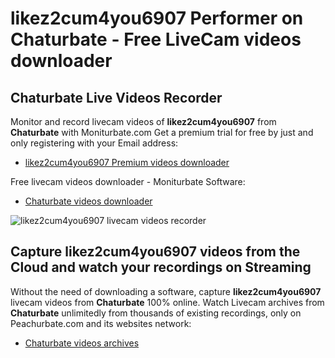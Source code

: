 # likez2cum4you6907 Performer on Chaturbate - Free LiveCam videos downloader

## Chaturbate Live Videos Recorder

Monitor and record livecam videos of **likez2cum4you6907** from **Chaturbate** with Moniturbate.com
Get a premium trial for free by just and only registering with your Email address:
* [likez2cum4you6907 Premium videos downloader](https://moniturbate.com/request-demo-licence-key.html)

Free livecam videos downloader - Moniturbate Software:
* [Chaturbate videos downloader](https://moniturbate.com/moniturbate-download-software.html)

![likez2cum4you6907 livecam videos recorder](https://peachurnet.com/templates/moniturbate-software.png)


## Capture likez2cum4you6907 videos from the Cloud and watch your recordings on Streaming

Without the need of downloading a software, capture **likez2cum4you6907** livecam videos from **Chaturbate** 100% online.
Watch Livecam archives from **Chaturbate** unlimitedly from thousands of existing recordings, only on Peachurbate.com and its websites network:
* [Chaturbate videos archives](https://peachurnet.com/)